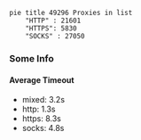 
```mermaid
pie title 49296 Proxies in list
    "HTTP" : 21601
    "HTTPS": 5830
    "SOCKS" : 27050
```

### Some Info
#### Average Timeout

- mixed: 3.2s
- http: 1.3s
- https: 8.3s
- socks: 4.8s